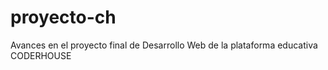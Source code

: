 # proyecto-ch

Avances en el proyecto final de Desarrollo Web de la plataforma educativa CODERHOUSE
